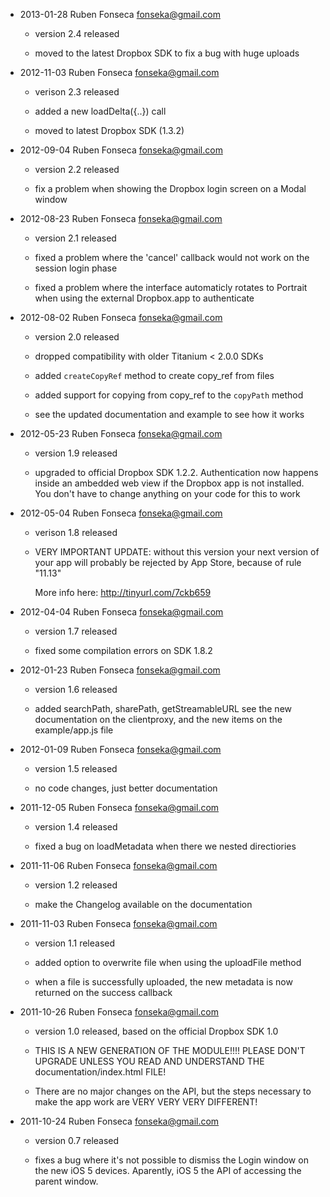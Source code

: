 - 2013-01-28 Ruben Fonseca <fonseka@gmail.com>

    * version 2.4 released

    * moved to the latest Dropbox SDK to fix a bug with huge uploads

- 2012-11-03 Ruben Fonseca <fonseka@gmail.com>

    * verison 2.3 released

    * added a new loadDelta({..}) call

    * moved to latest Dropbox SDK (1.3.2)

- 2012-09-04 Ruben Fonseca <fonseka@gmail.com>

    * version 2.2 released

    * fix a problem when showing the Dropbox login screen on a Modal window

- 2012-08-23 Ruben Fonseca <fonseka@gmail.com>

    * version 2.1 released

    * fixed a problem where the 'cancel' callback would not work on
      the session login phase

    * fixed a problem where the interface automaticly rotates to Portrait
      when using the external Dropbox.app to authenticate

- 2012-08-02 Ruben Fonseca <fonseka@gmail.com>

    * version 2.0 released

    * dropped compatibility with older Titanium < 2.0.0 SDKs

    * added `createCopyRef` method to create copy_ref from files

    * added support for copying from copy_ref to the `copyPath` method

    * see the updated documentation and example to see how it works

- 2012-05-23 Ruben Fonseca <fonseka@gmail.com>

    * version 1.9 released

    * upgraded to official Dropbox SDK 1.2.2. Authentication now happens
      inside an ambedded web view if the Dropbox app is not installed. You
      don't have to change anything on your code for this to work

- 2012-05-04 Ruben Fonseca <fonseka@gmail.com>

    * verison 1.8 released

    * VERY IMPORTANT UPDATE: without this version your next version of your app
      will probably be rejected by App Store, because of rule "11.13"

      More info here: http://tinyurl.com/7ckb659

- 2012-04-04 Ruben Fonseca <fonseka@gmail.com>

    * version 1.7 released

    * fixed some compilation errors on SDK 1.8.2

- 2012-01-23 Ruben Fonseca <fonseka@gmail.com>

    * version 1.6 released

    * added searchPath, sharePath, getStreamableURL
      see the new documentation on the clientproxy, and the new items on the
      example/app.js file

- 2012-01-09 Ruben Fonseca <fonseka@gmail.com>
  
    * version 1.5 released

    * no code changes, just better documentation

- 2011-12-05 Ruben Fonseca <fonseka@gmail.com>

    * version 1.4 released

    * fixed a bug on loadMetadata when there we nested directiories

- 2011-11-06 Ruben Fonseca <fonseka@gmail.com>

    * version 1.2 released

    * make the Changelog available on the documentation

- 2011-11-03 Ruben Fonseca <fonseka@gmail.com>

    * version 1.1 released

    * added option to overwrite file when using the uploadFile method

    * when a file is successfully uploaded, the new metadata is now 
		  returned on the success callback

- 2011-10-26 Ruben Fonseca <fonseka@gmail.com>

    * version 1.0 released, based on the official Dropbox SDK 1.0

    * THIS IS A NEW GENERATION OF THE MODULE!!!! PLEASE DON'T UPGRADE UNLESS
		  YOU READ AND UNDERSTAND THE documentation/index.html FILE!

    * There are no major changes on the API, but the steps necessary to make
		  the app work are VERY VERY VERY DIFFERENT!

- 2011-10-24 Ruben Fonseca <fonseka@gmail.com>

    * version 0.7 released

    * fixes a bug where it's not possible to dismiss the Login window
		  on the new iOS 5 devices. Aparently, iOS 5 the API of accessing
		  the parent window.
